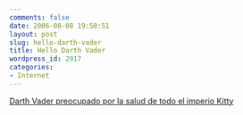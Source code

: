 ```yaml
---
comments: false
date: 2006-08-08 19:50:51
layout: post
slug: hello-darth-vader
title: Hello Darth Vader
wordpress_id: 2917
categories:
- Internet
---
```


[Darth Vader preocupado por la salud de todo el imperio Kitty](http://craphound.com/images/hellovader.jpg)
